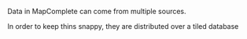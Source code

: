 Data in MapComplete can come from multiple sources.

In order to keep thins snappy, they are distributed over a tiled database